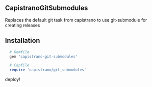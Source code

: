 CapistranoGitSubmodules
---------------------

Replaces the default git task from capistrano to use
git-submodule for creating releases

Installation
------------

```ruby
  # Gemfile
  gem 'capistrano-git-submodules'
```

```ruby
  # Capfile
  require 'capistrano/git_submodules'
```

deploy!
